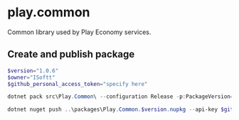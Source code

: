 # play.common
Common library used by Play Economy services.

## Create and publish package
```powershell
$version="1.0.6"
$owner="ISoftt"
$github_personal_access_token="specify here"

dotnet pack src\Play.Common\ --configuration Release -p:PackageVersion=$version -p:RepositoryUrl=https://github.com/$owner/play.common -o ..\packages

dotnet nuget push ..\packages\Play.Common.$version.nupkg --api-key $github_personal_access_token --source "github"
```
